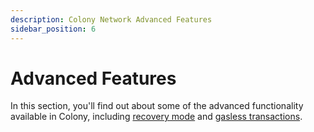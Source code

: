 ```yaml
---
description: Colony Network Advanced Features
sidebar_position: 6
---
```


# Advanced Features

In this section, you'll find out about some of the advanced functionality available in Colony, including [recovery mode](recovery-mode.md) and [gasless transactions](gasless-transactions.md). 